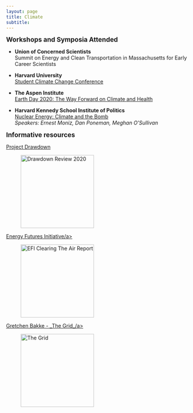 ```yaml
---
layout: page
title: Climate
subtitle: 
---
```


<strong style="font-size: 125%;"> Workshops and Symposia Attended </strong> 

+ **Union of Concerned Scientists**  
Summit on Energy and Clean Transportation in Massachusetts for Early Career Scientists 

+ **Harvard University**  
<a href = "https://www.youtube.com/channel/UCiXL3ZwiYv6xsj3c9UtTEWw?fbclid=IwAR3l1vS7-FU62Si3QILvUrZnLFW4XK52edlYg5x7DqfIcB1Im7rOIld-Xek">Student Climate Change Conference</a>


+ **The Aspen Institute**  
<a href="https://www.youtube.com/watch?v=PVn2DW8L22I">Earth Day 2020: The Way Forward on Climate and Health</a>


+ **Harvard Kennedy School Institute of Politics**  
<a href = "https://iop.harvard.edu/forum/nuclear-energy-climate-and-bomb">Nuclear Energy: Climate and the Bomb</a>  
_Speakers: Ernest Moniz, Dan Poneman, Meghan O'Sullivan_  

<strong style="font-size: 125%;"> Informative resources </strong>  

<div class="container">
    	<div class="row">
            <div class="col-md-4">
            	<a href = "https://drawdown.org/drawdown-framework/drawdown-review-2020">Project Drawdown</a>
            	<figure>
            	<img src="https://mzemplenyi.github.io/img/drawdownreview.jpg" style="width:auto;height:200px;" alt="Drawdown Review 2020">
                </figure>
            </div>
            <div class="col-md-4"> 
            	<a href = "https://energyfuturesinitiative.org/efi-reports">Energy Futures Initiative/a>
            	<figure>
            	<img src="https://mzemplenyi.github.io/img/efi_clearingtheair.png" style="width:auto;height:200px;" alt="EFI Clearing The Air Report">
                </figure>
		    </div>
		    <div class="col-md-4"> 
            	<a href = "http://bakkeconsolidated.org/Welcome.html">Gretchen Bakke - _The Grid_/a>
            	<figure>
            	<img src="https://mzemplenyi.github.io/img/thegrid.png" style="width:auto;height:200px;" alt="The Grid">
                </figure>
		    </div>
	    </div><!-- row -->	
</div> <!-- /container -->      

